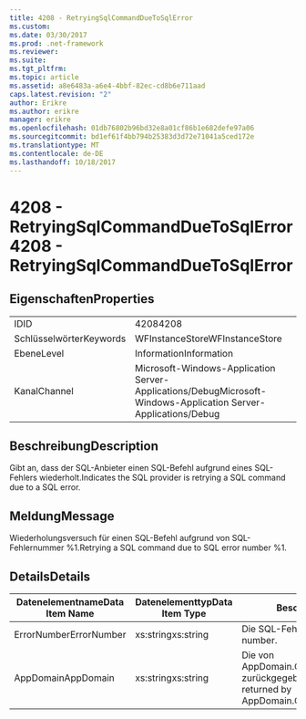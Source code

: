 ```yaml
---
title: 4208 - RetryingSqlCommandDueToSqlError
ms.custom: 
ms.date: 03/30/2017
ms.prod: .net-framework
ms.reviewer: 
ms.suite: 
ms.tgt_pltfrm: 
ms.topic: article
ms.assetid: a8e6483a-a6e4-4bbf-82ec-cd8b6e711aad
caps.latest.revision: "2"
author: Erikre
ms.author: erikre
manager: erikre
ms.openlocfilehash: 01db76802b96bd32e8a01cf86b1e682defe97a06
ms.sourcegitcommit: bd1ef61f4bb794b25383d3d72e71041a5ced172e
ms.translationtype: MT
ms.contentlocale: de-DE
ms.lasthandoff: 10/18/2017
---
```

# <a name="4208---retryingsqlcommandduetosqlerror"></a><span data-ttu-id="ca3f6-102">4208 - RetryingSqlCommandDueToSqlError</span><span class="sxs-lookup"><span data-stu-id="ca3f6-102">4208 - RetryingSqlCommandDueToSqlError</span></span>
## <a name="properties"></a><span data-ttu-id="ca3f6-103">Eigenschaften</span><span class="sxs-lookup"><span data-stu-id="ca3f6-103">Properties</span></span>  
  
|||  
|-|-|  
|<span data-ttu-id="ca3f6-104">ID</span><span class="sxs-lookup"><span data-stu-id="ca3f6-104">ID</span></span>|<span data-ttu-id="ca3f6-105">4208</span><span class="sxs-lookup"><span data-stu-id="ca3f6-105">4208</span></span>|  
|<span data-ttu-id="ca3f6-106">Schlüsselwörter</span><span class="sxs-lookup"><span data-stu-id="ca3f6-106">Keywords</span></span>|<span data-ttu-id="ca3f6-107">WFInstanceStore</span><span class="sxs-lookup"><span data-stu-id="ca3f6-107">WFInstanceStore</span></span>|  
|<span data-ttu-id="ca3f6-108">Ebene</span><span class="sxs-lookup"><span data-stu-id="ca3f6-108">Level</span></span>|<span data-ttu-id="ca3f6-109">Information</span><span class="sxs-lookup"><span data-stu-id="ca3f6-109">Information</span></span>|  
|<span data-ttu-id="ca3f6-110">Kanal</span><span class="sxs-lookup"><span data-stu-id="ca3f6-110">Channel</span></span>|<span data-ttu-id="ca3f6-111">Microsoft-Windows-Application Server-Applications/Debug</span><span class="sxs-lookup"><span data-stu-id="ca3f6-111">Microsoft-Windows-Application Server-Applications/Debug</span></span>|  
  
## <a name="description"></a><span data-ttu-id="ca3f6-112">Beschreibung</span><span class="sxs-lookup"><span data-stu-id="ca3f6-112">Description</span></span>  
 <span data-ttu-id="ca3f6-113">Gibt an, dass der SQL-Anbieter einen SQL-Befehl aufgrund eines SQL-Fehlers wiederholt.</span><span class="sxs-lookup"><span data-stu-id="ca3f6-113">Indicates the SQL provider is retrying a SQL command due to a SQL error.</span></span>  
  
## <a name="message"></a><span data-ttu-id="ca3f6-114">Meldung</span><span class="sxs-lookup"><span data-stu-id="ca3f6-114">Message</span></span>  
 <span data-ttu-id="ca3f6-115">Wiederholungsversuch für einen SQL-Befehl aufgrund von SQL-Fehlernummer %1.</span><span class="sxs-lookup"><span data-stu-id="ca3f6-115">Retrying a SQL command due to SQL error number %1.</span></span>  
  
## <a name="details"></a><span data-ttu-id="ca3f6-116">Details</span><span class="sxs-lookup"><span data-stu-id="ca3f6-116">Details</span></span>  
  
|<span data-ttu-id="ca3f6-117">Datenelementname</span><span class="sxs-lookup"><span data-stu-id="ca3f6-117">Data Item Name</span></span>|<span data-ttu-id="ca3f6-118">Datenelementtyp</span><span class="sxs-lookup"><span data-stu-id="ca3f6-118">Data Item Type</span></span>|<span data-ttu-id="ca3f6-119">Beschreibung</span><span class="sxs-lookup"><span data-stu-id="ca3f6-119">Description</span></span>|  
|--------------------|--------------------|-----------------|  
|<span data-ttu-id="ca3f6-120">ErrorNumber</span><span class="sxs-lookup"><span data-stu-id="ca3f6-120">ErrorNumber</span></span>|<span data-ttu-id="ca3f6-121">xs:string</span><span class="sxs-lookup"><span data-stu-id="ca3f6-121">xs:string</span></span>|<span data-ttu-id="ca3f6-122">Die SQL-Fehlernummer.</span><span class="sxs-lookup"><span data-stu-id="ca3f6-122">The SQL error number.</span></span>|  
|<span data-ttu-id="ca3f6-123">AppDomain</span><span class="sxs-lookup"><span data-stu-id="ca3f6-123">AppDomain</span></span>|<span data-ttu-id="ca3f6-124">xs:string</span><span class="sxs-lookup"><span data-stu-id="ca3f6-124">xs:string</span></span>|<span data-ttu-id="ca3f6-125">Die von AppDomain.CurrentDomain.FriendlyName zurückgegebene Zeichenfolge.</span><span class="sxs-lookup"><span data-stu-id="ca3f6-125">The string returned by AppDomain.CurrentDomain.FriendlyName.</span></span>|
